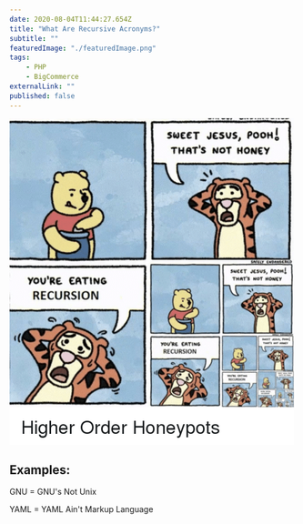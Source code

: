 ```yaml
---
date: 2020-08-04T11:44:27.654Z
title: "What Are Recursive Acronyms?" 
subtitle: ""
featuredImage: "./featuredImage.png"
tags: 
    - PHP
    - BigCommerce
externalLink: ""
published: false
---
```


![](./recursion.png)

## Examples:

GNU = GNU's Not Unix

YAML = YAML Ain't Markup Language